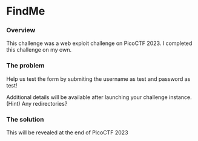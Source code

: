 # FindMe

### Overview
This challenge was a web exploit challenge on PicoCTF 2023. I completed this challenge on my own.

### The problem
Help us test the form by submiting the username as test and password as test!

Additional details will be available after launching your challenge instance.
(Hint) Any redirectories?

### The solution
This will be revealed at the end of PicoCTF 2023
